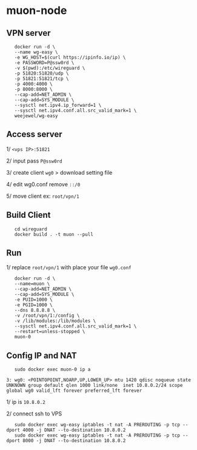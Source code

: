 # muon-node

## VPN server

       docker run -d \
       --name wg-easy \
       -e WG_HOST=$(curl https://ipinfo.io/ip) \
       -e PASSWORD=P@ssw0rd \
       -v $(pwd):/etc/wireguard \
       -p 51820:51820/udp \
       -p 51821:51821/tcp \
       -p 4000:4000 \
       -p 8000:8000 \
       --cap-add=NET_ADMIN \
       --cap-add=SYS_MODULE \
       --sysctl net.ipv4.ip_forward=1 \
       --sysctl net.ipv4.conf.all.src_valid_mark=1 \
       weejewel/wg-easy
       
## Access server
1/ `<vps IP>:51821`  

2/ input pass `P@ssw0rd`

3/ create client `wg0` > download setting file  

4/ edit wg0.conf remove `::/0`     

5/ move client ex: `root/vpn/1`

## Build Client

       cd wireguard
       docker build . -t muon --pull
## Run
1/ replace `root/vpn/1` with place your file `wg0.conf`

       docker run -d \
       --name=muon \
       --cap-add=NET_ADMIN \
       --cap-add=SYS_MODULE \
       -e PUID=1000 \
       -e PGID=1000 \
       --dns 8.8.8.8 \
       -v /root/vpn/1:/config \
       -v /lib/modules:/lib/modules \
       --sysctl net.ipv4.conf.all.src_valid_mark=1 \
       --restart=unless-stopped \
       muon-0
        
## Config IP and NAT

       sudo docker exec muon-0 ip a

`3: wg0: <POINTOPOINT,NOARP,UP,LOWER_UP> mtu 1420 qdisc noqueue state UNKNOWN group default qlen 1000
link/none 
inet 10.8.0.2/24 scope global wg0
valid_lft forever preferred_lft forever`

1/ ip is `10.8.0.2`

2/ connect ssh to VPS

       sudo docker exec wg-easy iptables -t nat -A PREROUTING -p tcp --dport 4000 -j DNAT --to-destination 10.8.0.2
       sudo docker exec wg-easy iptables -t nat -A PREROUTING -p tcp --dport 8000 -j DNAT --to-destination 10.8.0.2

